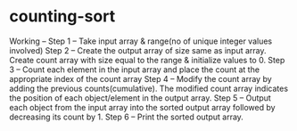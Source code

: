 # counting-sort
Working –
Step 1 – Take input array & range(no of unique integer values involved)
Step 2 – Create the output array of size same as input array. Create count array with size equal to the range & initialize values to 0.
Step 3 – Count each element in the input array and place the count at the appropriate index of the count array
Step 4 – Modify the count array by adding the previous counts(cumulative). The modified count array indicates the position of each object/element in the output array.
Step 5 – Output each object from the input array into the sorted output array followed by decreasing its count by 1.
Step 6 – Print the sorted output array.
